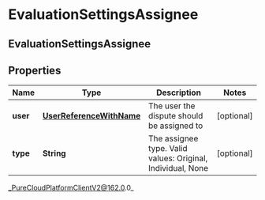 # EvaluationSettingsAssignee

## EvaluationSettingsAssignee

## Properties

|Name | Type | Description | Notes|
|------------ | ------------- | ------------- | -------------|
| **user** | [**UserReferenceWithName**](UserReferenceWithName) | The user the dispute should be assigned to | [optional] |
| **type** | **String** | The assignee type. Valid values: Original, Individual, None | [optional] |



_PureCloudPlatformClientV2@162.0.0_
